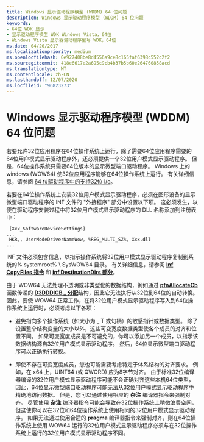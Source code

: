 ```yaml
---
title: Windows 显示驱动程序模型 (WDDM) 64 位问题
description: Windows 显示驱动程序模型 (WDDM) 64 位问题
keywords:
- 64位 WDK 显示
- 显示驱动程序模型 WDK Windows Vista，64位
- Windows Vista 显示器驱动程序型号 WDK，64位
ms.date: 04/20/2017
ms.localizationpriority: medium
ms.openlocfilehash: 0e927408be8d4556a9ce8c165faf6398c552c2f2
ms.sourcegitcommit: 418e6617e2a695c9cb4b37b5b60e264760858acd
ms.translationtype: MT
ms.contentlocale: zh-CN
ms.lasthandoff: 12/07/2020
ms.locfileid: "96823273"
---
```

# <a name="windows-display-driver-model-wddm-64-bit-issues"></a>Windows 显示驱动程序模型 (WDDM) 64 位问题


若要允许32位应用程序在64位操作系统上运行，除了需要64位应用程序需要的64位用户模式显示驱动程序外，还必须提供一个32位用户模式显示驱动程序。 但是，64位操作系统只需要64位版本的显示微型端口驱动程序。 Windows 上的 windows (WOW64) 使32位应用程序能够在64位操作系统上运行。 有关详细信息，请参阅 [64 位驱动程序中的支持32位 i/o](../kernel/supporting-32-bit-i-o-in-your-64-bit-driver.md)。

若要在64位操作系统上安装32位用户模式显示驱动程序，必须在图形设备的显示微型端口驱动程序的 INF 文件的 "外接程序" 部分中设置以下项。 这必须发生，以便在驱动程序安装过程中将32位用户模式显示驱动程序的 DLL 名称添加到注册表中：

```inf
 [Xxx_SoftwareDeviceSettings]
...
 HKR,, UserModeDriverNameWow, %REG_MULTI_SZ%, Xxx.dll
...
```

INF 文件必须包含信息，以指示操作系统将32位用户模式显示驱动程序复制到系统的% systemroot% \\ SysWOW64 目录。 有关详细信息，请参阅 [**Inf CopyFiles 指令**](../install/inf-copyfiles-directive.md) 和 [**inf DestinationDirs 部分**](../install/inf-destinationdirs-section.md)。

由于 WOW64 无法处理不透明或非类型化的数据结构，例如通过 [**pfnAllocateCb**](/windows-hardware/drivers/ddi/d3dumddi/nc-d3dumddi-pfnd3dddi_allocatecb)函数传递的 [**D3DDDICB \_ 分配**](/windows-hardware/drivers/ddi/d3dumddi/ns-d3dumddi-_d3dddicb_allocate)结构，因此它无法执行从32位到64位的自动转换。 因此，要使 WOW64 正常工作，在将32位用户模式显示驱动程序写入到64位操作系统上运行时，必须考虑以下各项：

-   避免指向多个操作系统（如大小为 \_ T 或句柄）的敏感指针或数据类型。 除了设置整个结构变量的大小以外，这些可变宽度数据类型使各个成员的对齐和位置不同。 如果可变宽度成员是不可避免的，你可以添加另一个成员，以指示该数据结构源自32位用户模式显示驱动程序。 然后，64位显示微型端口驱动程序可以正确执行转换。

-   即使不存在可变宽度成员，您也可能需要考虑特定于体系结构的对齐要求。 例如，在 x64 上，UINT64 (或 QWORD) 应为8字节对齐。 由于标准32位编译器编译的32位用户模式显示驱动程序可能不会正确对齐这些本机64位类型，因此，64位显示微型端口驱动程序可能无法从32位用户模式显示驱动程序中精确地访问数据。 但是，您可以通过使用相应的 **杂注** 编译器指令来强制对齐。 尽管使用 **杂注** 编译器指令可能会导致在32位操作系统上稍微浪费空间，但这使你可以在32位和64位操作系统上使用相同的32位用户模式显示驱动程序。 如果无法通过使用合适的 **pragma** 编译器指令来强制对齐，则在64位操作系统上使用 WOW64 运行的32位用户模式显示驱动程序必须与在32位操作系统上运行的32位用户模式显示驱动程序不同。

 

